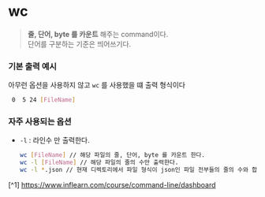 # wc
> **줄, 단어, byte 를 카운트** 해주는 command이다.<br>
> 단어를 구분하는 기준은 띄어쓰기다.

### 기본 출력 예시
아무런 옵션을 사용하지 않고 `wc` 를 사용했을 떄 출력 형식이다
```bash
 0  5 24 [FileName]
```

### 자주 사용되는 옵션
- `-l` : 라인수 만 출력한다.
    ```bash
    wc [FileName] // 해당 파일의 줄, 단어, byte 를 카운트 한다.
    wc -l [FileName] // 해당 파일의 줄의 수만 출력한다.
    wc -l *.json // 현재 디렉토리에서 파일 형식이 json인 파일 전부들의 줄의 수와 합계가 출력된다.
    ```

[^1] https://www.inflearn.com/course/command-line/dashboard